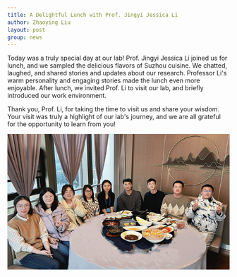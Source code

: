 ```yaml
---
title: A Delightful Lunch with Prof. Jingyi Jessica Li
author: Zhaoying Liu
layout: post
group: news
---
```

Today was a truly special day at our lab! Prof. Jingyi Jessica Li joined us for lunch, and we sampled the delicious flavors of Suzhou cuisine. We chatted, laughed, and shared stories and updates about our research. Professor Li's warm personality and engaging stories made the lunch even more enjoyable. After lunch, we invited Prof. Li to visit our lab, and briefly introduced our work environment.

Thank you, Prof. Li, for taking the time to visit us and share your wisdom. Your visit was truly a highlight of our lab's journey, and we are all grateful for the opportunity to learn from you!

<img src="/static/img/news/lunch_with_jessica.jpg" alt="Congratulations!" class="img-responsive">
